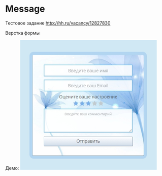 # Message
Тестовое задание http://hh.ru/vacancy/12827830

Верстка формы

Демо:
![alt tag](https://github.com/tataabumova/Message/blob/master/img/demo.jpg)




